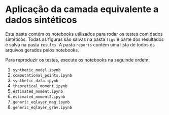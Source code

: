 # Aplicação da camada equivalente a dados sintéticos

Esta pasta contém os notebooks utilizados para rodar
os testes com dados sintéticos. Todas as figuras são 
salvas na pasta `figs` e parte dos resultados é salva
na pasta `results`. A pasta `reports` contém uma lista
de todos os arquivos gerados pelos notebooks.

Para reproduzir os testes, execute os notebooks na
seguinde ordem:

1. `synthetic_model.ipynb`
2. `computational_points.ipynb`
3. `synthetic_data.ipynb`
4. `theoretical_moment.ipynb`
5. `estimated_moment.ipynb`
6. `estimated_moment2.ipynb`
7. `generic_eqlayer_mag.ipynb`
8. `generic_eqlayer_grav.ipynb`
